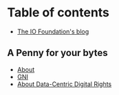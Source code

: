 # Table of contents

* [The IO Foundation's blog](README.md)

## A Penny for your bytes

* [About](a-penny-for-your-bytes/about.md)
* [GNI](a-penny-for-your-bytes/gni.md)
* [About Data-Centric Digital Rights](a-penny-for-your-bytes/about-data-centric-digital-rights.md)
